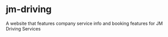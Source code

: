 # jm-driving
A website that features company service info and booking features for JM Driving Services
